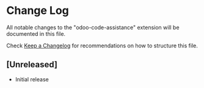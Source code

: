 # Change Log

All notable changes to the "odoo-code-assistance" extension will be documented in this file.

Check [Keep a Changelog](http://keepachangelog.com/) for recommendations on how to structure this file.

## [Unreleased]

- Initial release